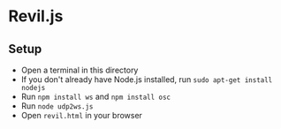 # Revil.js
## Setup
- Open a terminal in this directory
- If you don't already have Node.js installed, run `sudo apt-get install nodejs`
- Run `npm install ws` and `npm install osc`
- Run `node udp2ws.js`
- Open `revil.html` in your browser